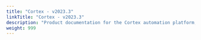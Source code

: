 ```yaml
---
title: "Cortex - v2023.3"
linkTitle: "Cortex - v2023.3"
description: "Product documentation for the Cortex automation platform, including guides, tutorials and reference documentation."
weight: 999
---
```


